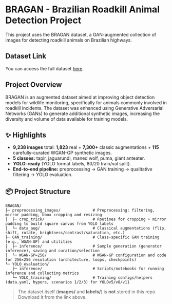# BRAGAN - Brazilian Roadkill Animal Detection Project

This project uses the BRAGAN dataset, a GAN-augmented collection of images for detecting roadkill animals on Brazilian highways.

## Dataset Link
You can access the full dataset [here](https://data.mendeley.com/datasets/ck88dwffgd/2).

## Project Overview
BRAGAN is an augmented dataset aimed at improving object detection models for wildlife monitoring, specifically for animals commonly involved in roadkill incidents. The dataset was enhanced using Generative Adversarial Networks (GANs) to generate additional synthetic images, increasing the diversity and volume of data available for training models.

## ✨ Highlights

- **9,238 images** total: **1,823** real + **7,300+** classic augmentations + **115** carefully-curated WGAN-GP synthetic images.  
- **5 classes:** tapir, jaguarundi, maned wolf, puma, giant anteater.  
- **YOLO-ready** (YOLO format labels, 80/20 train/val split).  
- **End-to-end pipeline:** preprocessing → GAN training → qualitative filtering → YOLO evaluation.

## 📦 Project Structure

```
BRAGAN/
├─ preprocessing_images/              # Preprocessing: filtering, mirror padding, bbox cropping and resizing
│  ├─ crop_trick/                     # Routines for cropping + mirror padding to build square canvas from YOLO labels
│  └─ data_aug/                       # Classical augmentations (flip, shift, rotate, brightness/contrast/saturation, etc.)
├─ GAN_training/                      # Class-specific GAN training (e.g., WGAN-GP) and utilities
│  ├─ inference/                      # Sample generation (generator inference), saving and curation/selection
│  └─ WGAN-GP=256/                    # WGAN-GP configuration and code for 256×256 resolution (architecture, loops, checkpoints)
└─ YOLO_evaluation/
   ├─ inference/                      # Scripts/notebooks for running inference and collecting metrics
   └─ YOLO_training/                  # Training configs/helpers (data.yaml, hypers, scenarios 1/2/3) for YOLOv5/v8/v11
```

> The dataset itself (**images/** and **labels/**) is **not** stored in this repo. Download it from the link above.

